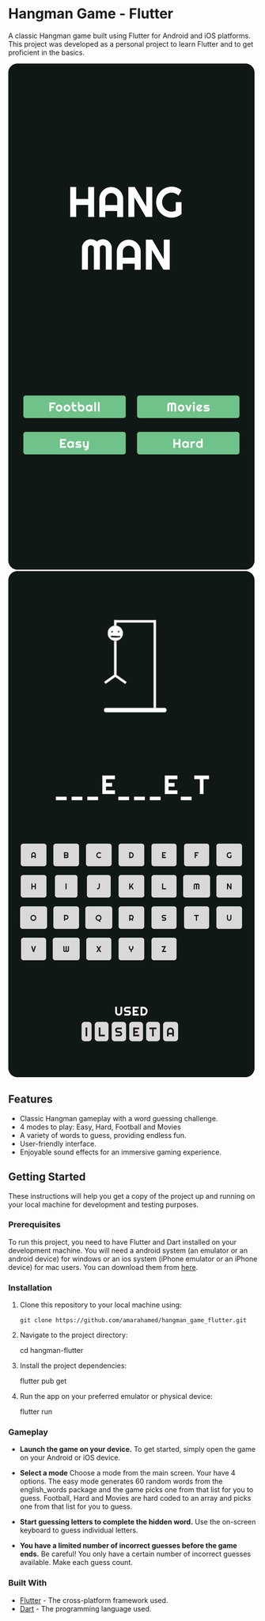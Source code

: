 # Hangman Game - Flutter

A classic Hangman game built using Flutter for Android and iOS platforms. This project was developed as a personal project to learn Flutter and to get proficient in the basics.

![](assets/readme-image-1.png)  ![](assets/readme-image-2.png)


## Features

- Classic Hangman gameplay with a word guessing challenge.
- 4 modes to play: Easy, Hard, Football and Movies
- A variety of words to guess, providing endless fun.
- User-friendly interface.
- Enjoyable sound effects for an immersive gaming experience.

## Getting Started

These instructions will help you get a copy of the project up and running on your local machine for development and testing purposes.

### Prerequisites

To run this project, you need to have Flutter and Dart installed on your development machine.  You will need a android system (an emulator or an android device) for windows or an ios system (iPhone emulator or an iPhone device) for mac users. You can download them from [here](https://flutter.dev/docs/get-started/install).

### Installation

1. Clone this repository to your local machine using:

   ```shell
   git clone https://github.com/amarahamed/hangman_game_flutter.git

2. Navigate to the project directory:

   cd hangman-flutter

3. Install the project dependencies:

   flutter pub get

4. Run the app on your preferred emulator or physical device:

   flutter run


### Gameplay

- **Launch the game on your device.**
  To get started, simply open the game on your Android or iOS device.

- **Select a mode**
  Choose a mode from the main screen. Your have 4 options. The easy mode generates 60 random words from the english_words package and the game picks one from that list for you to guess. Football, Hard and Movies are hard coded to an array and picks one from that list for you to guess.

- **Start guessing letters to complete the hidden word.**
  Use the on-screen keyboard to guess individual letters.

- **You have a limited number of incorrect guesses before the game ends.**
  Be careful! You only have a certain number of incorrect guesses available. Make each guess count.



### Built With
- [Flutter](https://flutter.dev/) - The cross-platform framework used.
- [Dart](https://dart.dev/) - The programming language used.

